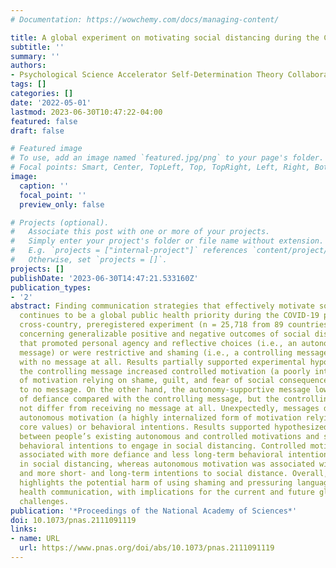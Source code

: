 ```yaml
---
# Documentation: https://wowchemy.com/docs/managing-content/

title: A global experiment on motivating social distancing during the COVID-19 pandemic
subtitle: ''
summary: ''
authors:
- Psychological Science Accelerator Self-Determination Theory Collaboration
tags: []
categories: []
date: '2022-05-01'
lastmod: 2023-06-30T10:47:22-04:00
featured: false
draft: false

# Featured image
# To use, add an image named `featured.jpg/png` to your page's folder.
# Focal points: Smart, Center, TopLeft, Top, TopRight, Left, Right, BottomLeft, Bottom, BottomRight.
image:
  caption: ''
  focal_point: ''
  preview_only: false

# Projects (optional).
#   Associate this post with one or more of your projects.
#   Simply enter your project's folder or file name without extension.
#   E.g. `projects = ["internal-project"]` references `content/project/deep-learning/index.md`.
#   Otherwise, set `projects = []`.
projects: []
publishDate: '2023-06-30T14:47:21.533160Z'
publication_types:
- '2'
abstract: Finding communication strategies that effectively motivate social distancing
  continues to be a global public health priority during the COVID-19 pandemic. This
  cross-country, preregistered experiment (n = 25,718 from 89 countries) tested hypotheses
  concerning generalizable positive and negative outcomes of social distancing messages
  that promoted personal agency and reflective choices (i.e., an autonomy-supportive
  message) or were restrictive and shaming (i.e., a controlling message) compared
  with no message at all. Results partially supported experimental hypotheses in that
  the controlling message increased controlled motivation (a poorly internalized form
  of motivation relying on shame, guilt, and fear of social consequences) relative
  to no message. On the other hand, the autonomy-supportive message lowered feelings
  of defiance compared with the controlling message, but the controlling message did
  not differ from receiving no message at all. Unexpectedly, messages did not influence
  autonomous motivation (a highly internalized form of motivation relying on one’s
  core values) or behavioral intentions. Results supported hypothesized associations
  between people’s existing autonomous and controlled motivations and self-reported
  behavioral intentions to engage in social distancing. Controlled motivation was
  associated with more defiance and less long-term behavioral intention to engage
  in social distancing, whereas autonomous motivation was associated with less defiance
  and more short- and long-term intentions to social distance. Overall, this work
  highlights the potential harm of using shaming and pressuring language in public
  health communication, with implications for the current and future global health
  challenges.
publication: '*Proceedings of the National Academy of Sciences*'
doi: 10.1073/pnas.2111091119
links:
- name: URL
  url: https://www.pnas.org/doi/abs/10.1073/pnas.2111091119
---
```

